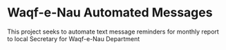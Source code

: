 # Waqf-e-Nau Automated Messages

This project seeks to automate text message reminders for monthly report to local Secretary for Waqf-e-Nau Department
